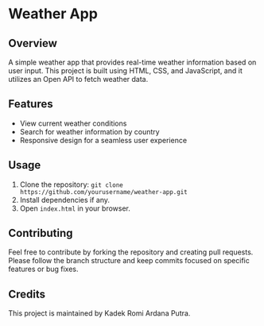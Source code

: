 # Weather App

## Overview
A simple weather app that provides real-time weather information based on user input. This project is built using HTML, CSS, and JavaScript, and it utilizes an Open API to fetch weather data.

## Features
- View current weather conditions
- Search for weather information by country
- Responsive design for a seamless user experience

## Usage
1. Clone the repository: `git clone https://github.com/yourusername/weather-app.git`
2. Install dependencies if any.
3. Open `index.html` in your browser.

## Contributing
Feel free to contribute by forking the repository and creating pull requests. Please follow the branch structure and keep commits focused on specific features or bug fixes.

## Credits
This project is maintained by Kadek Romi Ardana Putra.
